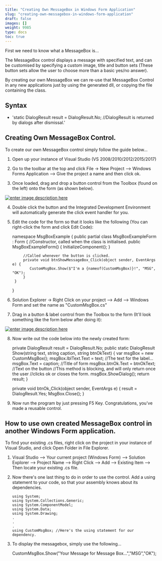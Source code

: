 ```yaml
---
title: "Creating Own MessageBox in Windows Form Application"
slug: "creating-own-messagebox-in-windows-form-application"
draft: false
images: []
weight: 9985
type: docs
toc: true
---
```


First we need to know what a MessageBox is...

The MessageBox control displays a message with specified text, and can be customised by specifying a custom image, title and button sets (These button sets allow the user to choose more than a basic yes/no answer).

By creating our own MessageBox we can re-use that MessageBox Control in any new applications just by using the generated dll, or copying the file containing the class.

## Syntax
 - 'static DialogResult result = DialogResult.No; //DialogResult is returned by dialogs after dismissal.'

## Creating Own MessageBox Control.
To create our own MessageBox control simply follow the guide below...

1. Open up your instance of Visual Studio (VS 2008/2010/2012/2015/2017)

2. Go to the toolbar at the top and click File -> New Project --> Windows Forms Application --> Give the project a name and then click ok.
3. Once loaded, drag and drop a button control from the Toolbox (found on the left) onto the form (as shown below).

[![enter image description here][1]][1]


4. Double click the button and the Integrated Development Environment will automatically generate the click event handler for you.

5. Edit the code for the form so that it looks like the following (You can right-click the form and click Edit Code):


    namespace MsgBoxExample {
        public partial class MsgBoxExampleForm : Form {
            //Constructor, called when the class is initialised.
            public MsgBoxExampleForm() {
                InitializeComponent();
            }

            //Called whenever the button is clicked.
            private void btnShowMessageBox_Click(object sender, EventArgs e) {
               CustomMsgBox.Show($"I'm a {nameof(CustomMsgBox)}!", "MSG", "OK");
            }
        }
    }

6. Solution Explorer -> Right Click on your project --> Add --> Windows Form and set the name as "CustomMsgBox.cs"

7. Drag in a button & label control from the Toolbox to the form (It'll look something like the form below after doing it):


[![enter image description here][2]][2]

8. Now write out the code below into the newly created form:


    private DialogResult result = DialogResult.No;
    public static DialogResult Show(string text, string caption, string btnOkText) {
        var msgBox = new CustomMsgBox();
        msgBox.lblText.Text = text; //The text for the label...
        msgBox.Text = caption; //Title of form
        msgBox.btnOk.Text = btnOkText; //Text on the button
        //This method is blocking, and will only return once the user
        //clicks ok or closes the form.
        msgBox.ShowDialog(); 
        return result;
    }

    private void btnOk_Click(object sender, EventArgs e) {
        result = DialogResult.Yes;
        MsgBox.Close();
    }

9. Now run the program by just pressing F5 Key.
Congratulations, you've made a reusable control.

[1]: https://i.stack.imgur.com/aW1q1.jpg
[2]: https://i.stack.imgur.com/73c1M.jpg









## How to use own created MessageBox control in another Windows Form application.
To find your existing .cs files, right click on the project in your instance of Visual Studio, and click Open Folder in File Explorer.

1. Visual Studio --> Your current project (Windows Form) --> Solution Explorer --> Project Name --> Right Click --> Add --> Existing Item --> Then locate your existing .cs file.

2. Now there's one last thing to do in order to use the control. Add a using statement to your code, so that your assembly knows about its dependencies.

       using System;
       using System.Collections.Generic;
       using System.ComponentModel;
       using System.Data;
       using System.Drawing;
       .
       .
       .
       using CustomMsgBox; //Here's the using statement for our dependency.

3. To display the messagebox, simply use the following...

    CustomMsgBox.Show("Your Message for Message Box...","MSG","OK");

